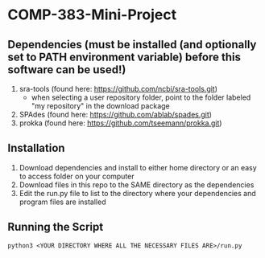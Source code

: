 # COMP-383-Mini-Project

## Dependencies (must be installed (and optionally set to PATH environment variable) before this software can be used!)
  1) sra-tools (found here: https://github.com/ncbi/sra-tools.git)
        - when selecting a user repository folder, point to the folder labeled "my repository" in the download package
  3) SPAdes (found here: https://github.com/ablab/spades.git)
  4) prokka (found here: https://github.com/tseemann/prokka.git)

## Installation
  1) Download dependencies and install to either home directory or an easy to access folder on your computer
  2) Download files in this repo to the SAME directory as the dependencies
  3) Edit the run.py file to list to the directory where your dependencies and program files are installed

## Running the Script
```
python3 <YOUR DIRECTORY WHERE ALL THE NECESSARY FILES ARE>/run.py
```
